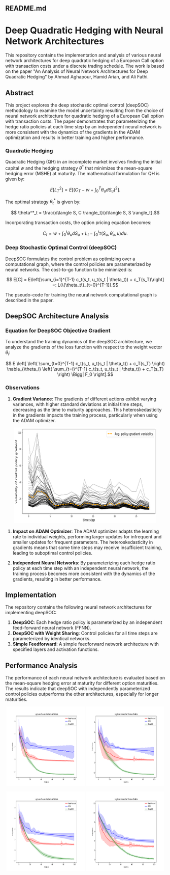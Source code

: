 ## README.md

# Deep Quadratic Hedging with Neural Network Architectures

This repository contains the implementation and analysis of various neural network architectures for deep quadratic hedging of a European Call option with transaction costs under a discrete trading schedule. The work is based on the paper "An Analysis of Neural Network Architectures for Deep Quadratic Hedging" by Ahmad Aghapour, Hamid Arian, and Ali Fathi.

## Abstract

This project explores the deep stochastic optimal control (deepSOC) methodology to examine the model uncertainty resulting from the choice of neural network architecture for quadratic hedging of a European Call option with transaction costs. The paper demonstrates that parameterizing the hedge ratio policies at each time step by an independent neural network is more consistent with the dynamics of the gradients in the ADAM optimization and results in better training and higher performance.



### Quadratic Hedging

Quadratic Hedging (QH) in an incomplete market involves finding the initial capital $w$ and the hedging strategy $\theta^*$ that minimizes the mean-square hedging error (MSHE) at maturity. The mathematical formulation for QH is given by:
```math
    E\left[L_T^2\right] = E\left[\left(C_T - w + \int_0^T \theta_u dS_u\right)^2\right].
```

The optimal strategy $\theta^*_t$ is given by:

```math
    \theta^*_t = \frac{d\langle S, C \rangle_t}{d\langle S, S \rangle_t}.
```

Incorporating transaction costs, the option pricing equation becomes:

```math
    C_t = w + \int_0^t \theta_u dS_u + L_t - \int_0^t \tau(S_u, \dot{\theta}_u, u) du.
```

### Deep Stochastic Optimal Control (deepSOC)

DeepSOC formulates the control problem as optimizing over a computational graph, where the control policies are parameterized by neural networks. The cost-to-go function to be minimized is:

```math
    E[C] = E\left[\sum_{i=1}^{T-1} c_t(s_t, u_t(s_t | \theta_t)) + c_T(s_T)\right] =: L(\{\theta_t\}_{t=0}^{T-1}).
```

The pseudo-code for training the neural network computational graph is described in the paper.

## DeepSOC Architecture Analysis

### Equation for DeepSOC Objective Gradient

To understand the training dynamics of the deepSOC architecture, we analyze the gradients of the loss function with respect to the weight vector $\theta_i$:
```math
    E \left[ \left( \sum_{t=0}^{T-1} c_t(s_t, u_t(s_t | \theta_t)) + c_T(s_T) \right) \nabla_{\theta_i} \left( \sum_{t=i}^{T-1} c_t(s_t, u_t(s_t | \theta_t)) + c_T(s_T) \right) \Bigg| F_0 \right].
```

### Observations

1. **Gradient Variance**: The gradients of different actions exhibit varying variances, with higher standard deviations at initial time steps, decreasing as the time to maturity approaches. This heteroskedasticity in the gradients impacts the training process, particularly when using the ADAM optimizer.
<p align="center">
  <img src="figs\policy_gradient_variability.png" alt="First Image" width="89%" height = "300"/>
</p>

1. **Impact on ADAM Optimizer**: The ADAM optimizer adapts the learning rate to individual weights, performing larger updates for infrequent and smaller updates for frequent parameters. The heteroskedasticity in gradients means that some time steps may receive insufficient training, leading to suboptimal control policies.

2. **Independent Neural Networks**: By parameterizing each hedge ratio policy at each time step with an independent neural network, the training process becomes more consistent with the dynamics of the gradients, resulting in better performance.


## Implementation

The repository contains the following neural network architectures for implementing deepSOC:

1. **DeepSOC**: Each hedge ratio policy is parameterized by an independent feed-forward neural network (FFNN).
2. **DeepSOC with Weight Sharing**: Control policies for all time steps are parameterized by identical networks.
3. **Simple Feedforward**: A simple feedforward network architecture with specified layers and activation functions.

## Performance Analysis

The performance of each neural network architecture is evaluated based on the mean-square hedging error at maturity for different option maturities. The results indicate that deepSOC with independently parameterized control policies outperforms the other architectures, especially for longer maturities.

<p align="center">
  <img src="figs\T30mat.png" alt="First Image" width="49%" height = "250"/>
  <img src="figs\T60mat.png" alt="Second Image" width="49%" height = "250"/>
</p>

<p align="center">
  <img src="figs\T90mat.png" alt="First Image" width="49%" height = "250"/>
  <img src="figs\T360mat.png" alt="Second Image" width="49%" height = "250"/>
</p>

